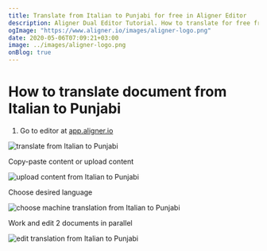 ```yaml
---
title: Translate from Italian to Punjabi for free in Aligner Editor
description: Aligner Dual Editor Tutorial. How to translate for free from Italian to Punjabi. Aligner is multilingual document management platform. 
ogImage: "https://www.aligner.io/images/aligner-logo.png"
date: 2020-05-06T07:09:21+03:00
image: ../images/aligner-logo.png
onBlog: true
---
```


# How to translate document from Italian to Punjabi

1. Go to editor at [app.aligner.io](https://app.aligner.io "Aligner App web page")

![translate from Italian to Punjabi](../aligner-blank-editor.png "translate from Italian to Punjabi")

Copy-paste content or upload content

![upload content from Italian to Punjabi](../aligner-uploaded-document.png "upload content from Italian to Punjabi")

Choose desired language

![choose machine translation from Italian to Punjabi](../aligner-language-dropdown.png "choose machine translation from Italian to Punjabi")

Work and edit 2 documents in parallel

![edit translation from Italian to Punjabi](../aligner-double-sitded-editor.png "edit translation from Italian to Punjabi")

